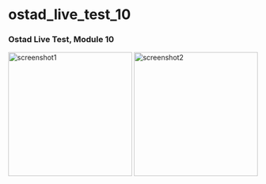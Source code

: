 # ostad_live_test_10

### Ostad Live Test, Module 10

<img src="https://github.com/nbakh16/shopping_cart_flutter/assets/38786346/d19df379-31ea-49d3-94d0-7579fb81712f" alt="screenshot1" width="250">
<img src="https://github.com/nbakh16/shopping_cart_flutter/assets/38786346/b9787750-c5bc-443e-8d4d-944abc1ba244" alt="screenshot2" width="250">

